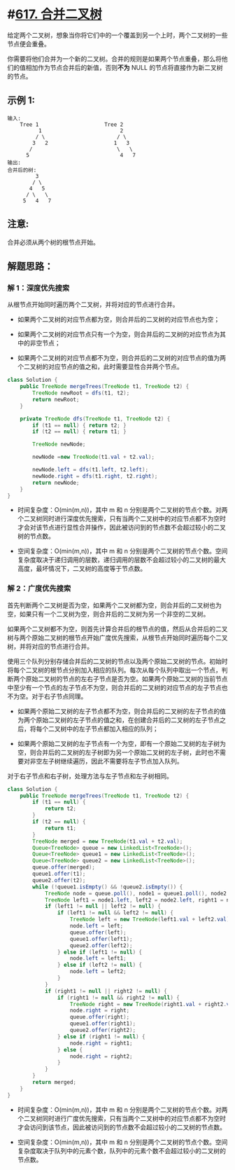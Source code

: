 # #[617. 合并二叉树](https://leetcode-cn.com/problems/merge-two-binary-trees/)

给定两个二叉树，想象当你将它们中的一个覆盖到另一个上时，两个二叉树的一些节点便会重叠。

你需要将他们合并为一个新的二叉树。合并的规则是如果两个节点重叠，那么将他们的值相加作为节点合并后的新值，否则**不为** NULL 的节点将直接作为新二叉树的节点。

## 示例 1:

```
输入: 
	Tree 1                     Tree 2                  
          1                         2                             
         / \                       / \                            
        3   2                     1   3                        
       /                           \   \                      
      5                             4   7                  
输出: 
合并后的树:
	     3
	    / \
	   4   5
	  / \   \ 
	 5   4   7
```

## 注意: 

合并必须从两个树的根节点开始。

## 解题思路：

### 解 1：深度优先搜索

从根节点开始同时遍历两个二叉树，并将对应的节点进行合并。

- 如果两个二叉树的对应节点都为空，则合并后的二叉树的对应节点也为空；

- 如果两个二叉树的对应节点只有一个为空，则合并后的二叉树的对应节点为其中的非空节点；

- 如果两个二叉树的对应节点都不为空，则合并后的二叉树的对应节点的值为两个二叉树的对应节点的值之和，此时需要显性合并两个节点。

~~~java
class Solution {
    public TreeNode mergeTrees(TreeNode t1, TreeNode t2) {
        TreeNode newRoot = dfs(t1, t2);
        return newRoot;
    }

    private TreeNode dfs(TreeNode t1, TreeNode t2) {
        if (t1 == null) { return t2; }
        if (t2 == null) { return t1; }

        TreeNode newNode;

        newNode =new TreeNode(t1.val + t2.val);

        newNode.left = dfs(t1.left, t2.left);
        newNode.right = dfs(t1.right, t2.right);
        return newNode;
    }
}
~~~

- 时间复杂度：O(min(m,n))，其中 m 和 n 分别是两个二叉树的节点个数。对两个二叉树同时进行深度优先搜索，只有当两个二叉树中的对应节点都不为空时才会对该节点进行显性合并操作，因此被访问到的节点数不会超过较小的二叉树的节点数。

- 空间复杂度：O(min(m,n))，其中 m 和 n 分别是两个二叉树的节点个数。空间复杂度取决于递归调用的层数，递归调用的层数不会超过较小的二叉树的最大高度，最坏情况下，二叉树的高度等于节点数。

### 解 2：广度优先搜索

首先判断两个二叉树是否为空，如果两个二叉树都为空，则合并后的二叉树也为空，如果只有一个二叉树为空，则合并后的二叉树为另一个非空的二叉树。

如果两个二叉树都不为空，则首先计算合并后的根节点的值，然后从合并后的二叉树与两个原始二叉树的根节点开始广度优先搜索，从根节点开始同时遍历每个二叉树，并将对应的节点进行合并。

使用三个队列分别存储合并后的二叉树的节点以及两个原始二叉树的节点。初始时将每个二叉树的根节点分别加入相应的队列。每次从每个队列中取出一个节点，判断两个原始二叉树的节点的左右子节点是否为空。如果两个原始二叉树的当前节点中至少有一个节点的左子节点不为空，则合并后的二叉树的对应节点的左子节点也不为空。对于右子节点同理。

- 如果两个原始二叉树的左子节点都不为空，则合并后的二叉树的左子节点的值为两个原始二叉树的左子节点的值之和，在创建合并后的二叉树的左子节点之后，将每个二叉树中的左子节点都加入相应的队列；

- 如果两个原始二叉树的左子节点有一个为空，即有一个原始二叉树的左子树为空，则合并后的二叉树的左子树即为另一个原始二叉树的左子树，此时也不需要对非空左子树继续遍历，因此不需要将左子节点加入队列。

对于右子节点和右子树，处理方法与左子节点和左子树相同。

~~~java
class Solution {
    public TreeNode mergeTrees(TreeNode t1, TreeNode t2) {
        if (t1 == null) {
            return t2;
        }
        if (t2 == null) {
            return t1;
        }
        TreeNode merged = new TreeNode(t1.val + t2.val);
        Queue<TreeNode> queue = new LinkedList<TreeNode>();
        Queue<TreeNode> queue1 = new LinkedList<TreeNode>();
        Queue<TreeNode> queue2 = new LinkedList<TreeNode>();
        queue.offer(merged);
        queue1.offer(t1);
        queue2.offer(t2);
        while (!queue1.isEmpty() && !queue2.isEmpty()) {
            TreeNode node = queue.poll(), node1 = queue1.poll(), node2 = queue2.poll();
            TreeNode left1 = node1.left, left2 = node2.left, right1 = node1.right, right2 = node2.right;
            if (left1 != null || left2 != null) {
                if (left1 != null && left2 != null) {
                    TreeNode left = new TreeNode(left1.val + left2.val);
                    node.left = left;
                    queue.offer(left);
                    queue1.offer(left1);
                    queue2.offer(left2);
                } else if (left1 != null) {
                    node.left = left1;
                } else if (left2 != null) {
                    node.left = left2;
                }
            }
            if (right1 != null || right2 != null) {
                if (right1 != null && right2 != null) {
                    TreeNode right = new TreeNode(right1.val + right2.val);
                    node.right = right;
                    queue.offer(right);
                    queue1.offer(right1);
                    queue2.offer(right2);
                } else if (right1 != null) {
                    node.right = right1;
                } else {
                    node.right = right2;
                }
            }
        }
        return merged;
    }
}
~~~

- 时间复杂度：O(min(m,n))，其中 m 和 n 分别是两个二叉树的节点个数。对两个二叉树同时进行广度优先搜索，只有当两个二叉树中的对应节点都不为空时才会访问到该节点，因此被访问到的节点数不会超过较小的二叉树的节点数。

- 空间复杂度：O(min(m,n))，其中 m 和 n 分别是两个二叉树的节点个数。空间复杂度取决于队列中的元素个数，队列中的元素个数不会超过较小的二叉树的节点数。